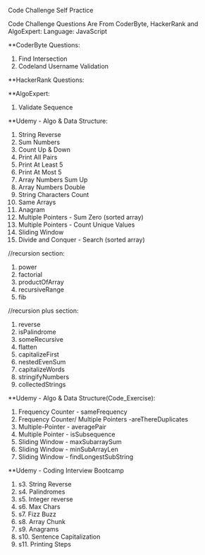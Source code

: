 Code Challenge Self Practice

Code Challenge Questions Are From CoderByte, HackerRank and AlgoExpert: 
Language: JavaScript

**CoderByte Questions:
1. Find Intersection
2. Codeland Username Validation

**HackerRank Questions:


**AlgoExpert:
1. Validate Sequence


**Udemy - Algo & Data Structure:
1. String Reverse
2. Sum Numbers
3. Count Up & Down 
4. Print All Pairs 
5. Print At Least 5
6. Print At Most 5
7. Array Numbers Sum Up 
8. Array Numbers Double
9. String Characters Count
10. Same Arrays
11. Anagram
12. Multiple Pointers - Sum Zero (sorted array)
13. Multiple Pointers - Count Unique Values
14. Sliding Window
15. Divide and Conquer - Search (sorted array)

//recursion section:
1. power
2. factorial
3. productOfArray
4. recursiveRange
5. fib

//recursion plus section:
1. reverse
2. isPalindrome
3. someRecursive
4. flatten
5. capitalizeFirst
6. nestedEvenSum
7. capitalizeWords
8. stringifyNumbers
9. collectedStrings


**Udemy - Algo & Data Structure(Code_Exercise):
1. Frequency Counter - sameFrequency
2. Frequency Counter/ Multiple Pointers -areThereDuplicates
3. Multiple-Pointer - averagePair
4. Multiple Pointer - isSubsequence
5. Sliding Window - maxSubarraySum
6. Sliding Window - minSubArrayLen
7. Sliding Window - findLongestSubString


**Udemy - Coding Interview Bootcamp
1. s3. String Reverse
2. s4. Palindromes
3. s5. Integer reverse
4. s6. Max Chars
5. s7. Fizz Buzz
6. s8. Array Chunk
7. s9. Anagrams
8. s10. Sentence Capitalization
9. s11. Printing Steps
